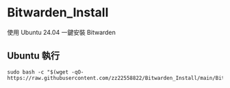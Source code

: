 # Bitwarden_Install
使用 Ubuntu 24.04 一鍵安裝 Bitwarden


## Ubuntu 執行
```
sudo bash -c "$(wget -qO- https://raw.githubusercontent.com/zz22558822/Bitwarden_Install/main/Bitwarden_Install.sh)"
```
